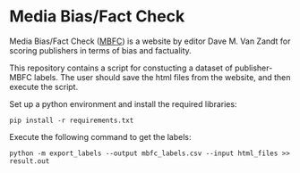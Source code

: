 # Media Bias/Fact Check 

Media Bias/Fact Check ([MBFC](https://mediabiasfactcheck.com)) is a website by editor Dave M. Van Zandt for scoring publishers in terms of bias and factuality.

This repository contains a script for constucting a dataset of publisher-MBFC labels. The user should save the html files from the website, and then execute the script.

Set up a python environment and install the required libraries: 

``` shell
pip install -r requirements.txt
``` 

Execute the following command to get the labels: 

``` shell
python -m export_labels --output mbfc_labels.csv --input html_files >> result.out
``` 